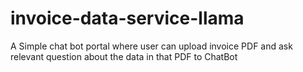 # invoice-data-service-llama
A Simple chat bot portal where user can upload invoice PDF and ask relevant question about the data in that PDF to ChatBot
